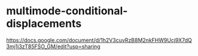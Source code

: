 # multimode-conditional-displacements

https://docs.google.com/document/d/1h2V3cuvRzB8M2nkFHW9Ucj9X7dQ3mj1i3zT85FSO_GM/edit?usp=sharing

